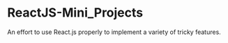 # ReactJS-Mini_Projects
An effort to use React.js properly to implement a variety of tricky features.
